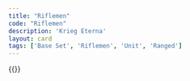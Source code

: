 ```yaml
---
title: "Riflemen"
code: "Riflemen"
description: 'Krieg Eterna'
layout: card
tags: ['Base Set', 'Riflemen', 'Unit', 'Ranged']
---
```

{{<card-detail-page code="Riflemen" artwork="Infantry combat on a road by Paul-Louis-NarcisseGrolleron (1870)" />}}